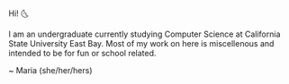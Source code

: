 Hi! 🌜

I am an undergraduate currently studying Computer Science at California State University East Bay. Most of my work on here is miscellenous
and intended to be for fun or school related.

~ Maria (she/her/hers) 
